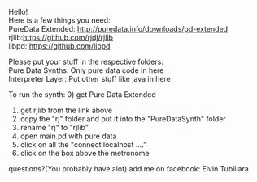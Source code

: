 Hello!  
Here is a few things you need:  
PureData Extended: http://puredata.info/downloads/pd-extended  
rjlib:https://github.com/rjdj/rjlib  
libpd: https://github.com/libpd  
  
Please put your stuff in the respective folders:  
Pure Data Synths: Only pure data code in here  
Interpreter Layer: Put other stuff like java in here  

To run the synth:
0) get Pure Data Extended
1) get rjlib from the link above
2) copy the "rj" folder and put it into the "PureDataSynth" folder
3) rename "rj" to "rjlib"
4) open main.pd with pure data
5) click on all the "connect localhost ...." 
6) click on the box above the metronome

questions?(You probably have alot) add me on facebook: Elvin Tubillara